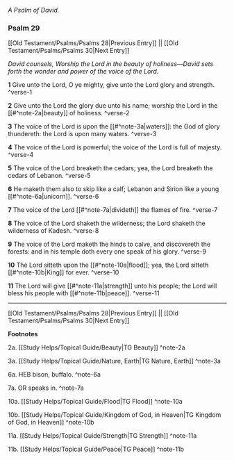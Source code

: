 *A Psalm of David.*

### Psalm 29

[[Old Testament/Psalms/Psalms 28|Previous Entry]]  ||  [[Old Testament/Psalms/Psalms 30|Next Entry]]

*David counsels, Worship the Lord in the beauty of holiness—David sets forth the wonder and power of the voice of the Lord.*

**1**  Give unto the Lord, O ye mighty, give unto the Lord glory and strength. ^verse-1

**2**  Give unto the Lord the glory due unto his name; worship the Lord in the [[#^note-2a|beauty]] of holiness. ^verse-2

**3**  The voice of the Lord is upon the [[#^note-3a|waters]]: the God of glory thundereth: the Lord is upon many waters. ^verse-3

**4**  The voice of the Lord is powerful; the voice of the Lord is full of majesty. ^verse-4

**5**  The voice of the Lord breaketh the cedars; yea, the Lord breaketh the cedars of Lebanon. ^verse-5

**6**  He maketh them also to skip like a calf; Lebanon and Sirion like a young [[#^note-6a|unicorn]]. ^verse-6

**7**  The voice of the Lord [[#^note-7a|divideth]] the flames of fire. ^verse-7

**8**  The voice of the Lord shaketh the wilderness; the Lord shaketh the wilderness of Kadesh. ^verse-8

**9**  The voice of the Lord maketh the hinds to calve, and discovereth the forests: and in his temple doth every one speak of his glory. ^verse-9

**10**  The Lord sitteth upon the [[#^note-10a|flood]]; yea, the Lord sitteth [[#^note-10b|King]] for ever. ^verse-10

**11**  The Lord will give [[#^note-11a|strength]] unto his people; the Lord will bless his people with [[#^note-11b|peace]]. ^verse-11


---
[[Old Testament/Psalms/Psalms 28|Previous Entry]]  ||  [[Old Testament/Psalms/Psalms 30|Next Entry]]


**Footnotes**


2a. [[Study Helps/Topical Guide/Beauty|TG Beauty]] ^note-2a

3a. [[Study Helps/Topical Guide/Nature, Earth|TG Nature, Earth]] ^note-3a

6a. HEB bison, buffalo. ^note-6a

7a. OR speaks in. ^note-7a

10a. [[Study Helps/Topical Guide/Flood|TG Flood]] ^note-10a

10b. [[Study Helps/Topical Guide/Kingdom of God, in Heaven|TG Kingdom of God, in Heaven]] ^note-10b

11a. [[Study Helps/Topical Guide/Strength|TG Strength]] ^note-11a

11b. [[Study Helps/Topical Guide/Peace|TG Peace]] ^note-11b